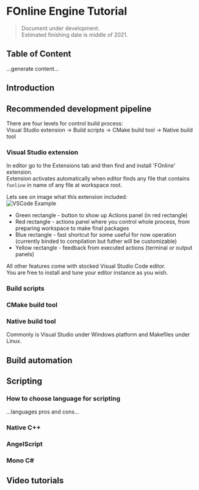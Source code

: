 # FOnline Engine Tutorial

> Document under development.  
> Estimated finishing date is middle of 2021.

## Table of Content

...generate content...

## Introduction
## Recommended development pipeline

There are four levels for control build process:  
Visual Studio extension -> Build scripts -> CMake build tool -> Native build tool

### Visual Studio extension

In editor go to the Extensions tab and then find and install 'FOnline' extension.  
Extension activates automatically when editor finds any file that contains `fonline` in name of any file at workspace root.  

Lets see on image what this extension included:  
![VSCode Example](https://github.com/cvet/fonline/blob/master/BuildTools/vscode-example.png?raw=true "Visual Studio Code FOnline Extension Example")
* Green rectangle - button to show up Actions panel (in red rectangle)
* Red rectangle - actions panel where you control whole process, from preparing workspace to make final packages
* Blue rectangle - fast shortcut for some useful for now operation (currently binded to compilation but futher will be customizable)
* Yellow rectangle - feedback from executed actions (terminal or output panels)

All other features come with stocked Visual Studio Code editor.  
You are free to install and tune your editor instance as you wish.

### Build scripts
### CMake build tool
### Native build tool

Commonly is Visual Studio under Windows platform and Makefiles under Linux.

## Build automation
## Scripting
### How to choose language for scripting

...languages pros and cons...

### Native C++
### AngelScript
### Mono C#
## Video tutorials
